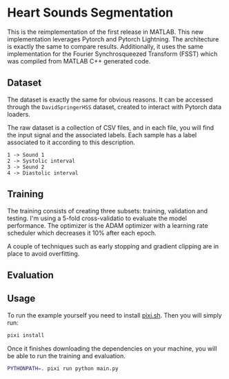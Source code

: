 # Heart Sounds Segmentation

This is the reimplementation of the first release in MATLAB.
This new implementation leverages Pytorch and Pytorch Lightning.
The architecture is exactly the same to compare results.
Additionally, it uses the same implementation for the Fourier Synchrosqueezed Transform (FSST)
which was compiled from MATLAB C++ generated code.

## Dataset

The dataset is exactly the same for obvious reasons.
It can be accessed through the `DavidSpringerHSS` dataset, created
to interact with Pytorch data loaders.

The raw dataset is a collection of CSV files, and in each file, you will
find the input signal and the associated labels.
Each sample has a label associated to it according to this description.

```text
1 -> Sound 1
2 -> Systolic interval
3 -> Sound 2
4 -> Diastolic interval
```

## Training

The training consists of creating three subsets: training, validation and testing.
I'm using a 5-fold cross-validatio to evaluate the model performance.
The optimizer is the ADAM optimizer with a learning rate scheduler which decreases it 10% after each epoch.

A couple of techniques such as early stopping and gradient clipping are in place to avoid overfitting.

## Evaluation


## Usage

To run the example yourself you need to install [pixi.sh](https://pixi.sh).
Then you will simply run:

```sh
pixi install
```

Once it finishes downloading the dependencies on your machine, you will be able to run the training and evaluation.

```sh
PYTHONPATH=. pixi run python main.py
```
